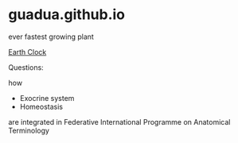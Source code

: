 # guadua.github.io
ever fastest growing plant

[Earth Clock](earthclock.html)

Questions: 

how 

- Exocrine system 
- Homeostasis 

are integrated in Federative International Programme on Anatomical Terminology

